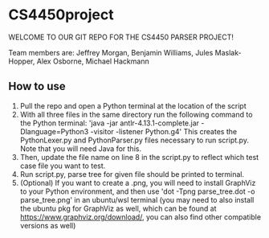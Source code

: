 # CS4450project
WELCOME TO OUR GIT REPO FOR THE CS4450 PARSER PROJECT!

Team members are: Jeffrey Morgan, Benjamin Williams, Jules Maslak-Hopper, Alex Osborne, Michael Hackmann

## How to use
1. Pull the repo and open a Python terminal at the location of the script
2. With all three files in the same directory run the following command to the Python terminal: 'java -jar antlr-4.13.1-complete.jar -Dlanguage=Python3 -visitor -listener Python.g4' This creates the PythonLexer.py and PythonParser.py files necessary to run script.py. Note that you will need Java for this.
3. Then, update the file name on line 8 in the script.py to reflect which test case file you want to test.
4. Run script.py, parse tree for given file should be printed to terminal.
5. (Optional) If you want to create a .png, you will need to install GraphViz to your Python environment, and then use 'dot -Tpng parse_tree.dot -o parse_tree.png' in an ubuntu/wsl terminal (you may need to also install the ubuntu pkg for GraphViz as well, which can be found at https://www.graphviz.org/download/, you can also find other compatible versions as well)
